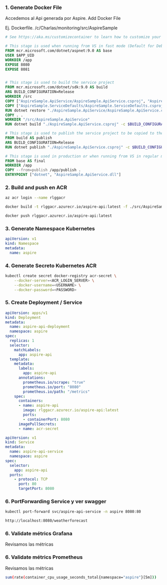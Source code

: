 ### 1. Generate Docker File

Accedemos al Api generada por Aspire. Add Docker File

Ej. Dockerfile.
/c/Charlas/monitoring/src/AspireSample

```dockerfile
# See https://aka.ms/customizecontainer to learn how to customize your debug container and how Visual Studio uses this Dockerfile to build your images for faster debugging.

# This stage is used when running from VS in fast mode (Default for Debug configuration)
FROM mcr.microsoft.com/dotnet/aspnet:9.0 AS base
USER $APP_UID
WORKDIR /app
EXPOSE 8080
EXPOSE 8081


# This stage is used to build the service project
FROM mcr.microsoft.com/dotnet/sdk:9.0 AS build
ARG BUILD_CONFIGURATION=Release
WORKDIR /src
COPY ["AspireSample.ApiService/AspireSample.ApiService.csproj", "AspireSample.ApiService/"]
COPY ["AspireSample.ServiceDefaults/AspireSample.ServiceDefaults.csproj", "AspireSample.ServiceDefaults/"]
RUN dotnet restore "./AspireSample.ApiService/AspireSample.ApiService.csproj"
COPY . .
WORKDIR "/src/AspireSample.ApiService"
RUN dotnet build "./AspireSample.ApiService.csproj" -c $BUILD_CONFIGURATION -o /app/build

# This stage is used to publish the service project to be copied to the final stage
FROM build AS publish
ARG BUILD_CONFIGURATION=Release
RUN dotnet publish "./AspireSample.ApiService.csproj" -c $BUILD_CONFIGURATION -o /app/publish /p:UseAppHost=false

# This stage is used in production or when running from VS in regular mode (Default when not using the Debug configuration)
FROM base AS final
WORKDIR /app
COPY --from=publish /app/publish .
ENTRYPOINT ["dotnet", "AspireSample.ApiService.dll"]
```

### 2. Build and push en ACR

```bash
az acr login --name rlggacr

docker build -t rlggacr.azurecr.io/aspire-api:latest -f ./src/AspireSample/AspireSample.ApiService/Dockerfile .

docker push rlggacr.azurecr.io/aspire-api:latest
```

### 3. Generate Namespace Kubernetes

```yaml
apiVersion: v1
kind: Namespace
metadata:
  name: aspire
```

### 4. Generate Secreto Kubernetes ACR

```bash
kubectl create secret docker-registry acr-secret \
    --docker-server=<ACR_LOGIN_SERVER> \
    --docker-username=<USERNAME> \
    --docker-password=<PASSWORD>
```

### 5. Create Deployment / Service

```yaml
apiVersion: apps/v1
kind: Deployment
metadata:
  name: aspire-api-deployment
  namespace: aspire
spec:
  replicas: 1
  selector:
    matchLabels:
      app: aspire-api
  template:
    metadata:
      labels:
        app: aspire-api
      annotations:
        prometheus.io/scrape: "true"
        prometheus.io/port: "8080"
        prometheus.io/path: "/metrics" 
    spec:
      containers:
      - name: aspire-api
        image: rlggacr.azurecr.io/aspire-api:latest
        ports:
        - containerPort: 8080
      imagePullSecrets:
      - name: acr-secret
```

```yaml
apiVersion: v1
kind: Service
metadata:
  name: aspire-api-service
  namespace: aspire
spec:
  selector:
    app: aspire-api
  ports:
    - protocol: TCP
      port: 80
      targetPort: 8080
```

### 6. PortForwarding Service y ver swagger

```bash
kubectl port-forward svc/aspire-api-service -n aspire 8080:80
```

```bash
http://localhost:8080/weatherforecast
```

### 6. Validate métrics Grafana

Revisamos las métricas

### 6. Validate métrics Prometheus

Revisamos las métricas

```bash
sum(rate(container_cpu_usage_seconds_total{namespace="aspire"}[5m]))
```